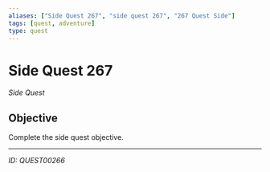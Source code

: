 ```yaml
---
aliases: ["Side Quest 267", "side quest 267", "267 Quest Side"]
tags: [quest, adventure]
type: quest
---
```


# Side Quest 267

*Side Quest*

## Objective
Complete the side quest objective.

---
*ID: QUEST00266*